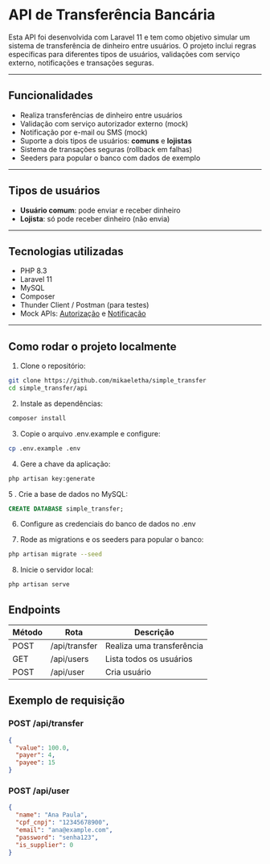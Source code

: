 # API de Transferência Bancária

Esta API foi desenvolvida com Laravel 11 e tem como objetivo simular um sistema de transferência de dinheiro entre usuários. O projeto inclui regras específicas para diferentes tipos de usuários, validações com serviço externo, notificações e transações seguras.

---

## Funcionalidades

- Realiza transferências de dinheiro entre usuários
- Validação com serviço autorizador externo (mock)
- Notificação por e-mail ou SMS (mock)
- Suporte a dois tipos de usuários: **comuns** e **lojistas**
- Sistema de transações seguras (rollback em falhas)
- Seeders para popular o banco com dados de exemplo

---

## Tipos de usuários

- **Usuário comum**: pode enviar e receber dinheiro
- **Lojista**: só pode receber dinheiro (não envia)

---

## Tecnologias utilizadas

- PHP 8.3
- Laravel 11
- MySQL
- Composer
- Thunder Client / Postman (para testes)
- Mock APIs: [Autorização](https://util.devi.tools/api/v2/authorize) e [Notificação](https://util.devi.tools/api/v1/notify)

---

## Como rodar o projeto localmente

1. Clone o repositório:
```bash
git clone https://github.com/mikaeletha/simple_transfer
cd simple_transfer/api
```
2. Instale as dependências:
```bash
composer install
```
3. Copie o arquivo .env.example e configure:
```bash
cp .env.example .env
```
4. Gere a chave da aplicação:
```bash
php artisan key:generate
```
5 . Crie a base de dados no MySQL:
```sql
CREATE DATABASE simple_transfer;
```
6. Configure as credenciais do banco de dados no .env

7. Rode as migrations e os seeders para popular o banco:
```bash
php artisan migrate --seed
```
8. Inicie o servidor local:
```bash
php artisan serve
```

## Endpoints

| Método | Rota          | Descrição                         |
|--------|---------------|-----------------------------------|
| POST   | /api/transfer | Realiza uma transferência         |
| GET    | /api/users    | Lista todos os usuários           |
| POST   | /api/user     | Cria usuário                      |

## Exemplo de requisição

### POST /api/transfer

```json
{
  "value": 100.0,
  "payer": 4,
  "payee": 15
}
```

### POST /api/user
```json
{
  "name": "Ana Paula",
  "cpf_cnpj": "12345678900",
  "email": "ana@example.com",
  "password": "senha123",
  "is_supplier": 0
}
```